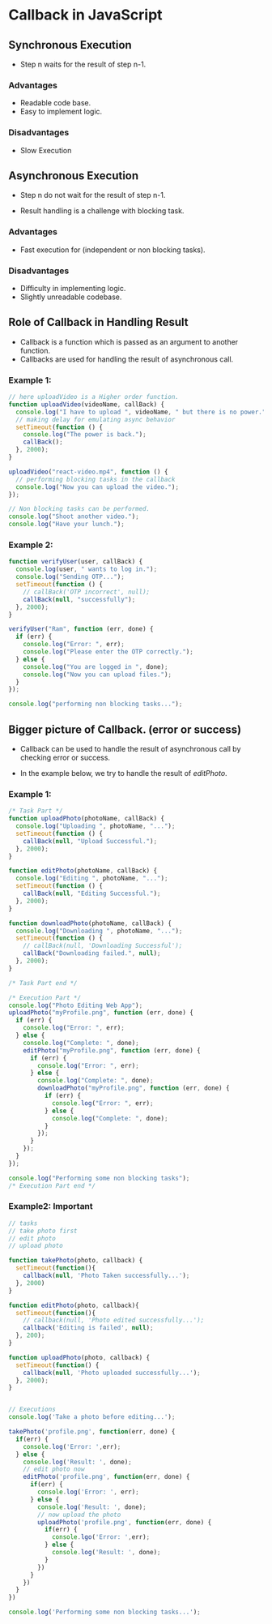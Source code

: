# Callback in JavaScript

## Synchronous Execution

- Step n waits for the result of step n-1.

### Advantages

- Readable code base.
- Easy to implement logic.

### Disadvantages

- Slow Execution

## Asynchronous Execution

- Step n do not wait for the result of step n-1.

* Result handling is a challenge with blocking task.

### Advantages

- Fast execution for (independent or non blocking tasks).

### Disadvantages

- Difficulty in implementing logic.
- Slightly unreadable codebase.

## Role of Callback in Handling Result

- Callback is a function which is passed as an argument to another function.
- Callbacks are used for handling the result of asynchronous call.

### Example 1:

```js
// here uploadVideo is a Higher order function.
function uploadVideo(videoName, callBack) {
  console.log("I have to upload ", videoName, " but there is no power.");
  // making delay for emulating async behavior
  setTimeout(function () {
    console.log("The power is back.");
    callBack();
  }, 2000);
}

uploadVideo("react-video.mp4", function () {
  // performing blocking tasks in the callback
  console.log("Now you can upload the video.");
});

// Non blocking tasks can be performed.
console.log("Shoot another video.");
console.log("Have your lunch.");
```

### Example 2:

```js
function verifyUser(user, callBack) {
  console.log(user, " wants to log in.");
  console.log("Sending OTP...");
  setTimeout(function () {
    // callBack('OTP incorrect', null);
    callBack(null, "successfully");
  }, 2000);
}

verifyUser("Ram", function (err, done) {
  if (err) {
    console.log("Error: ", err);
    console.log("Please enter the OTP correctly.");
  } else {
    console.log("You are logged in ", done);
    console.log("Now you can upload files.");
  }
});

console.log("performing non blocking tasks...");
```

## Bigger picture of Callback. (error or success)

- Callback can be used to handle the result of asynchronous call by checking error or success.

* In the example below, we try to handle the result of _editPhoto_.

### Example 1:

```js
/* Task Part */
function uploadPhoto(photoName, callBack) {
  console.log("Uploading ", photoName, "...");
  setTimeout(function () {
    callBack(null, "Upload Successful.");
  }, 2000);
}

function editPhoto(photoName, callBack) {
  console.log("Editing ", photoName, "...");
  setTimeout(function () {
    callBack(null, "Editing Successful.");
  }, 2000);
}

function downloadPhoto(photoName, callBack) {
  console.log("Downloading ", photoName, "...");
  setTimeout(function () {
    // callBack(null, 'Downloading Successful');
    callBack("Downloading failed.", null);
  }, 2000);
}

/* Task Part end */

/* Execution Part */
console.log("Photo Editing Web App");
uploadPhoto("myProfile.png", function (err, done) {
  if (err) {
    console.log("Error: ", err);
  } else {
    console.log("Complete: ", done);
    editPhoto("myProfile.png", function (err, done) {
      if (err) {
        console.log("Error: ", err);
      } else {
        console.log("Complete: ", done);
        downloadPhoto("myProfile.png", function (err, done) {
          if (err) {
            console.log("Error: ", err);
          } else {
            console.log("Complete: ", done);
          }
        });
      }
    });
  }
});

console.log("Performing some non blocking tasks");
/* Execution Part end */
```
### Example2: Important
```js
// tasks
// take photo first
// edit photo
// upload photo

function takePhoto(photo, callback) {
  setTimeout(function(){
    callback(null, 'Photo Taken successfully...');
  }, 2000)
}

function editPhoto(photo, callback){
  setTimeout(function(){
    // callback(null, 'Photo edited successfully...');
    callback('Editing is failed', null);
  }, 200);
}

function uploadPhoto(photo, callback) {
  setTimeout(function() {
    callback(null, 'Photo uploaded successfully...');
  }, 2000);
}


// Executions
console.log('Take a photo before editing...');

takePhoto('profile.png', function(err, done) {
  if(err) {
    console.log('Error: ',err);
  } else {
    console.log('Result: ', done);
    // edit photo now
    editPhoto('profile.png', function(err, done) {
      if(err) {
        console.log('Error: ', err);
      } else {
        console.log('Result: ', done);
        // now upload the photo
        uploadPhoto('profile.png', function(err, done) {
          if(err) {
            console.lgo('Error: ',err);
          } else {
            console.log('Result: ', done);
          }
        })
      } 
    })
  }
})

console.log('Performing some non blocking tasks...');
```